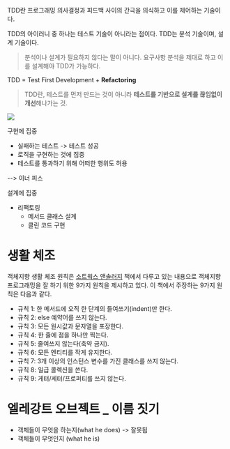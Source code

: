 TDD란 프로그래밍 의사결정과 피드백 사이의 간극을 의식하고 이를 제어하는 기술이다. 

TDD의 아이러니 중 하나는 테스트 기술이 아니라는 점이다. TDD는 분석 기술이며, 설계 기술이다. 
> 분석이나 설계가 필요하지 않다는 말이 아니다. 요구사항 분석을 제대로 하고 이를 설계해야 TDD가 가능하다. 


TDD = Test First Development + **Refactoring** 
> TDD란, 테스트를 먼저 만드는 것이 아니라 **테스트를 기반으로 설계를 끊임없이 개선**해나가는 것.

![](https://i.imgur.com/wwCR7qb.png)

구현에 집중
- 실패하는 테스트 -> 테스트 성공
- 로직을 구현하는 것에 집중
- 테스트를 통과하기 위해 어떠한 행위도 허용 

--> 이너 피스 

설계에 집중
- 리팩토링
	- 메서드 클래스 설계 
	- 클린 코드 구현 


# 생활 체조 

객체지향 생활 체조 원칙은 [소트웍스 앤솔러지](http://wikibook.co.kr/thoughtworks-anthology/) 책에서 다루고 있는 내용으로 객체지향 프로그래밍을 잘 하기 위한 9가지 원칙을 제시하고 있다.  이 책에서 주장하는 9가지 원칙은 다음과 같다.

- 규칙 1: 한 메서드에 오직 한 단계의 들여쓰기(indent)만 한다.
- 규칙 2: else 예약어를 쓰지 않는다.
- 규칙 3: 모든 원시값과 문자열을 포장한다.
- 규칙 4: 한 줄에 점을 하나만 찍는다.
- 규칙 5: 줄여쓰지 않는다(축약 금지).
- 규칙 6: 모든 엔티티를 작게 유지한다.
- 규칙 7: 3개 이상의 인스턴스 변수를 가진 클래스를 쓰지 않는다.
- 규칙 8: 일급 콜렉션을 쓴다.
- 규칙 9: 게터/세터/프로퍼티를 쓰지 않는다.



# 엘레강트 오브젝트 _ 이름 짓기 

- 객체들이 무엇을 하는지(what he does) -> 잘못됨 
- 객체들이 무엇인지 (what he is)


